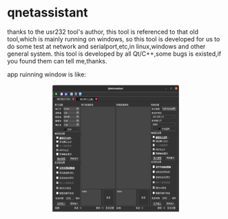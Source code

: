 # qnetassistant
thanks to the usr232 tool's author,
this tool is referenced to that old tool,which is mainly running on windows,
so this tool is developed for us to do some test at network and serialport,etc,in linux,windows and other general system.
this tool is developed by all Qt/C++,some bugs is existed,if you found them can tell me,thanks.

app ruinning window is like:
<div align=center><img src="https://github.com/jacbergHu/qnetassistant/blob/main/images/software.png" width="300" height="300" ><div>

